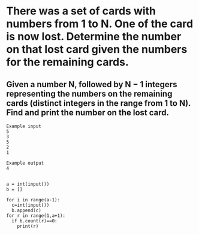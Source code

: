 # There was a set of cards with numbers from 1 to N. One of the card is now lost. Determine the number on that lost card given the numbers for the remaining cards.

## Given a number N, followed by N − 1 integers representing the numbers on the remaining cards (distinct integers in the range from 1 to N). Find and print the number on the lost card.


```
Example input
5
3
5
2
1

Example output
4
```

```

a = int(input())
b = []

for i in range(a-1):
  c=int(input())
  b.append(c)
for r in range(1,a+1):
  if b.count(r)==0:
    print(r)
```
